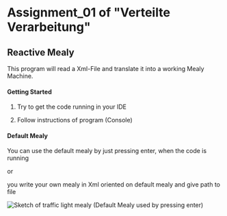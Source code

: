 # Assignment_01 of "Verteilte Verarbeitung"
## Reactive Mealy
This program will read a Xml-File and translate it into a working Mealy Machine.

#### Getting Started

1. Try to get the code running in your IDE

2. Follow instructions of program (Console)

#### Default Mealy
You can use the default mealy by just pressing enter, when the code is running

or 

you write your own mealy in Xml oriented on default mealy and give path to file

![Sketch of traffic light mealy (Default Mealy used by pressing enter)](https://inf-git.fh-rosenheim.de/vv-ss18/SabolotniDennis/blob/dev/Assignment01/doc/AmpelMealy.jpg)